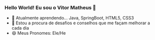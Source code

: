    ### Hello World! Eu sou o Vitor Matheus 👋

- 🌱 Atualmente aprendendo... Java, SpringBoot, HTML5, CSS3 
- 🤔 Estou a procura de desafios e conselhos que me façam melhorar a cada dia
- 😄 Meus Pronomes: Ele/He

